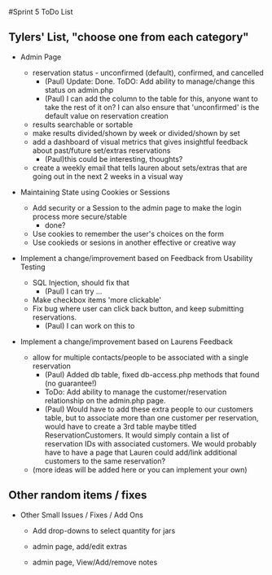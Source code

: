 #Sprint 5 ToDo List

## Tylers' List, "choose one from each category"

- Admin Page
    - reservation status - unconfirmed (default), confirmed, and cancelled
        - (Paul) Update: Done.  ToDO: Add ability to manage/change this status on admin.php
        - (Paul) I can add the column to the table for this, anyone want to take the rest of it on?  I can also ensure that 'unconfirmed' is the default value on reservation creation
    - results searchable or sortable
    - make results divided/shown by week or divided/shown by set
    - add a dashboard of visual metrics that gives insightful feedback about past/future set/extras reservations
        - (Paul)this could be interesting, thoughts?
    - create a weekly email that tells lauren about sets/extras that are going out in the next 2 weeks in a visual way

- Maintaining State using Cookies or Sessions
    - Add security or a Session to the admin page to make the login process more secure/stable
        - done?
    - Use cookies to remember the user's choices on the form
    - Use cookieds or sesions in another effective or creative way

- Implement a change/improvement based on Feedback from Usability Testing
    - SQL Injection, should fix that 
        - (Paul) I can try ... 
    - Make checkbox items 'more clickable'
    - Fix bug where user can click back button, and keep submitting reservations.
        - (Paul) I can work on this to

- Implement a change/improvement based on Laurens Feedback
    - allow for multiple contacts/people to be associated with a single reservation
        - (Paul) Added db table, fixed db-access.php methods that found (no guarantee!)
        - ToDo: Add ability to manage the customer/reservation relationship on the admin.php page.
        - (Paul) Would have to add these extra people to our customers table, but to associate more than one customer per reservation, would have to create a 3rd table maybe titled ReservationCustomers.  It would simply contain a list of reservation IDs with associated customers.  We would probably have to have a page that Lauren could add/link additional customers to the same reservation?
    - (more ideas will be added here or you can implement your own)




## Other random items / fixes

- Other Small Issues / Fixes / Add Ons

    - Add drop-downs to select quantity for jars

    - admin page, add/edit extras

    - admin page, View/Add/remove notes
